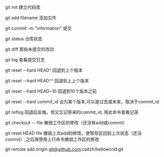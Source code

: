 git init  建立代码库

git add filename 添加文件

git commit -m "information" 提交

git status 仓库状态

git diff 那些未提交的改动

git log 查看提交日志


git reset --hard HEAD^  回退到上个版本

git reset --hard HEAD^^  回退到上上个版本

git reset --hard HEAD~10  回退到10个版本之前

git reset --hard commit_id  设为某个版本,可以是过去或未来，取决于commit_id

git reflog 回退后反悔，但又忘记原来的commit_id, 用此命令查看记录


git checkout -- file 撤销工作区的修改（还没有add或commit）

git reset HEAD file 撤销上次add的修改，使暂存区回到上次状态（还没commit）,之后再使用上行命令撤销工作区的修改


git remote add origin git@github.com:caitzh/helloworld.git
